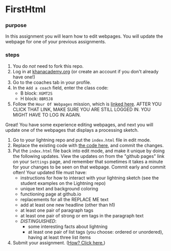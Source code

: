 # FirstHtml
### purpose
In this assignment you will learn how to edit webpages. You will update the webpage for one of your previous assignments.
### steps
1. You do *not* need to fork this repo.
1. Log in at [khanacademy.org](https://www.khanacademy.org) (or create an account if you don't already have one!)
1. Go to the coaches tab in your profile.
1. In the `Add a coach` field, enter the class code:
   - B block: `XGMT2S`
   - H block: `8BR5J8`
1. Follow the `Hour Of Webpages` mission, which is [linked here](https://www.khanacademy.org/computing/hour-of-code/hour-of-html). AFTER YOU CLICK THAT LINK, MAKE SURE YOU ARE STILL LOGGED IN. YOU MIGHT HAVE TO LOG IN AGAIN.

Great! You have some experience editing webpages, and next you will update one of the webpages that displays a processing sketch.
1. Go to your lightning repo and put the `index.html` file in edit mode.
1. Replace the existing code with [the code here](https://raw.githubusercontent.com/WoodstockCS/Lightning/gh-pages/index.html), and commit the changes.
1. Put the `index.html` file back into edit mode, and make it unique by doing the following updates. View the updates on from the "github pages" link on your `Settings` page, and remember that sometimes it takes a minute for your changes to be seen on that webpage. Commit early and commit often! Your updated file must have:
   - instructions for how to interact with your lightning sketch (see the student examples on the Lightning repo)
   - unique text and background coloring
   - functioning page at github.io
   - replacements for all the REPLACE ME text 
   - add at least one new headline (other than h1)
   - at least one pair of paragraph tags
   - at least one pair of strong or em tags in the paragraph text
   - _DISTINGUISHED_:
      - some interesting facts about lightning
      - at least one pair of list tags (you choose: ordered or unordered), having at least three list items
1. Submit your assignment. ([How? Click here.](https://woodstockcs.github.io/ClassLogistics))
